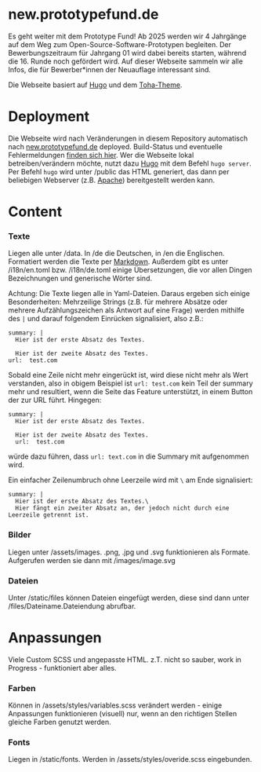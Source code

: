 # new.prototypefund.de

Es geht weiter mit dem Prototype Fund! Ab 2025 werden wir 4 Jahrgänge auf dem Weg zum Open-Source-Software-Prototypen begleiten.
Der Bewerbungszeitraum für Jahrgang 01 wird dabei bereits starten, während die 16. Runde noch gefördert wird. Auf dieser Webseite sammeln wir alle Infos, die für Bewerber\*innen der Neuauflage interessant sind.

Die Webseite basiert auf [Hugo](https://gohugo.io/) und dem [Toha-Theme](https://themes.gohugo.io/themes/toha/).


# Deployment

Die Webseite wird nach Veränderungen in diesem Repository automatisch nach [new.prototypefund.de](https://new.prototypefund.de) deployed. Build-Status und eventuelle Fehlermeldungen [finden sich hier](https://lab.okfn.de/build-status/).
Wer die Webseite lokal betreiben/verändern möchte, nutzt dazu [Hugo](https://gohugo.io/) mit dem Befehl `hugo server`. Per Befehl  `hugo` wird unter /public das HTML generiert, das dann per beliebigen Webserver (z.B. [Apache](https://httpd.apache.org/)) bereitgestellt werden kann.

# Content

### Texte

Liegen alle unter /data. In /de die Deutschen, in /en die Englischen. Formatiert werden die Texte per [Markdown](https://github.com/adam-p/markdown-here/wiki/markdown-cheatsheet).
Außerdem gibt es unter /i18n/en.toml bzw. /i18n/de.toml einige Übersetzungen, die vor allen Dingen Bezeichnungen und generische Wörter sind.

Achtung: Die Texte liegen alle in Yaml-Dateien. Daraus ergeben sich einige Besonderheiten: Mehrzeilige Strings (z.B. für mehrere Absätze oder mehrere Aufzählungszeichen als Antwort auf eine Frage) werden mithilfe des `|` und darauf folgendem Einrücken signalisiert, also z.B.:
```
summary: |
  Hier ist der erste Absatz des Textes.

  Hier ist der zweite Absatz des Textes.
url:  test.com
```

Sobald eine Zeile nicht mehr eingerückt ist, wird diese nicht mehr als Wert verstanden, also in obigem Beispiel ist `url: test.com` kein Teil der summary mehr und resultiert, wenn die Seite das Feature unterstützt, in einem Button der zur URL führt. Hingegen:
```
summary: |
  Hier ist der erste Absatz des Textes.

  Hier ist der zweite Absatz des Textes.
  url:  test.com
```
würde dazu führen, dass `url: text.com` in die Summary mit aufgenommen wird.

Ein einfacher Zeilenumbruch ohne Leerzeile wird  mit `\` am Ende signalisiert:
```
summary: |
  Hier ist der erste Absatz des Textes.\
  Hier fängt ein zweiter Absatz an, der jedoch nicht durch eine Leerzeile getrennt ist.
```

### Bilder

Liegen unter /assets/images. .png, .jpg und .svg funktionieren als Formate.
Aufgerufen werden sie dann mit /images/image.svg

### Dateien

Unter /static/files können Dateien eingefügt werden, diese sind dann unter /files/Dateiname.Dateiendung abrufbar.


# Anpassungen

Viele Custom SCSS und angepasste HTML. z.T. nicht so sauber, work in Progress - funktioniert aber alles.

### Farben

Können in /assets/styles/variables.scss verändert werden - einige Anpassungen funktionieren (visuell) nur, wenn an den richtigen Stellen gleiche Farben genutzt werden.

### Fonts

Liegen in /static/fonts. Werden in /assets/styles/overide.scss eingebunden.
